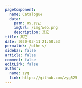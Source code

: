 ```yaml
---
pageComponent: 
  name: Catalogue
  data: 
    path: 09.其它
    imgUrl: /img/web.png
    description: 其它
title: 其它
date: 2020-03-11 21:50:53
permalink: /others/
sidebar: false
article: false
comment: false
editLink: false
author: 
  name: zyg
  link: https://github.com/zyg525
---
```


